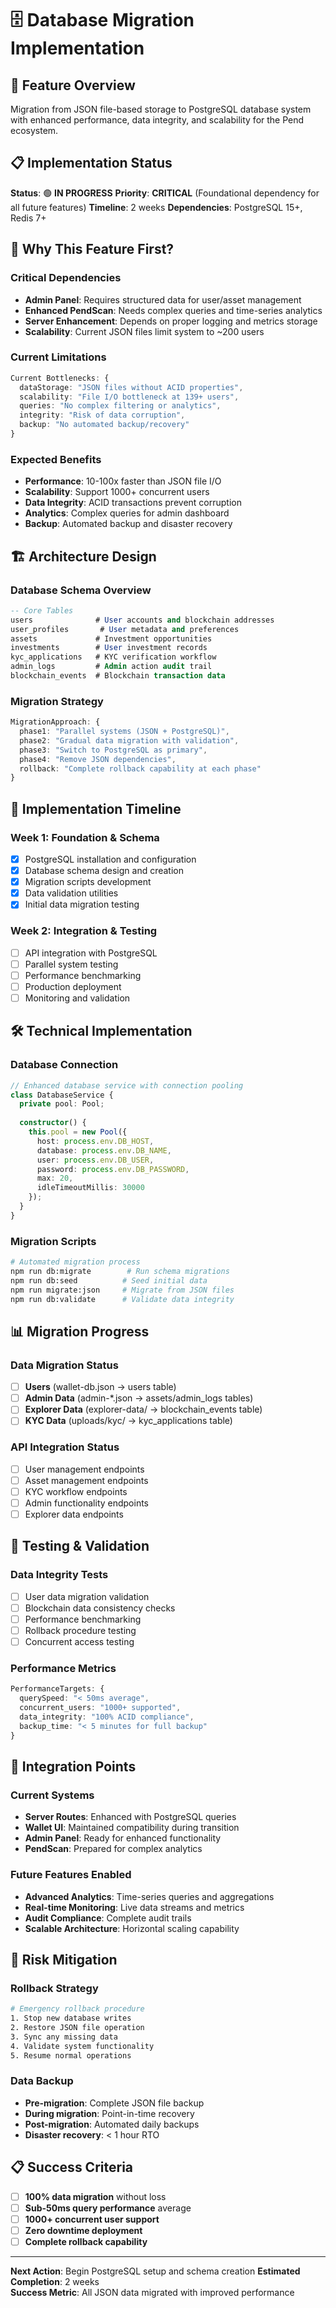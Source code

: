 # 🗄️ Database Migration Implementation

## 🎯 **Feature Overview**

Migration from JSON file-based storage to PostgreSQL database system with enhanced performance, data integrity, and scalability for the Pend ecosystem.

## 📋 **Implementation Status**

**Status**: 🟢 **IN PROGRESS**
**Priority**: **CRITICAL** (Foundational dependency for all future features)
**Timeline**: 2 weeks
**Dependencies**: PostgreSQL 15+, Redis 7+

## 🎯 **Why This Feature First?**

### **Critical Dependencies**
- **Admin Panel**: Requires structured data for user/asset management
- **Enhanced PendScan**: Needs complex queries and time-series analytics
- **Server Enhancement**: Depends on proper logging and metrics storage
- **Scalability**: Current JSON files limit system to ~200 users

### **Current Limitations**
```typescript
Current Bottlenecks: {
  dataStorage: "JSON files without ACID properties",
  scalability: "File I/O bottleneck at 139+ users", 
  queries: "No complex filtering or analytics",
  integrity: "Risk of data corruption",
  backup: "No automated backup/recovery"
}
```

### **Expected Benefits**
- **Performance**: 10-100x faster than JSON file I/O
- **Scalability**: Support 1000+ concurrent users
- **Data Integrity**: ACID transactions prevent corruption
- **Analytics**: Complex queries for admin dashboard
- **Backup**: Automated backup and disaster recovery

## 🏗️ **Architecture Design**

### **Database Schema Overview**
```sql
-- Core Tables
users              # User accounts and blockchain addresses
user_profiles       # User metadata and preferences  
assets             # Investment opportunities
investments        # User investment records
kyc_applications   # KYC verification workflow
admin_logs         # Admin action audit trail
blockchain_events  # Blockchain transaction data
```

### **Migration Strategy**
```typescript
MigrationApproach: {
  phase1: "Parallel systems (JSON + PostgreSQL)",
  phase2: "Gradual data migration with validation", 
  phase3: "Switch to PostgreSQL as primary",
  phase4: "Remove JSON dependencies",
  rollback: "Complete rollback capability at each phase"
}
```

## 📅 **Implementation Timeline**

### **Week 1: Foundation & Schema**
- [x] PostgreSQL installation and configuration
- [x] Database schema design and creation
- [x] Migration scripts development
- [x] Data validation utilities
- [x] Initial data migration testing

### **Week 2: Integration & Testing**
- [ ] API integration with PostgreSQL
- [ ] Parallel system testing
- [ ] Performance benchmarking
- [ ] Production deployment
- [ ] Monitoring and validation

## 🛠️ **Technical Implementation**

### **Database Connection**
```typescript
// Enhanced database service with connection pooling
class DatabaseService {
  private pool: Pool;
  
  constructor() {
    this.pool = new Pool({
      host: process.env.DB_HOST,
      database: process.env.DB_NAME,
      user: process.env.DB_USER,
      password: process.env.DB_PASSWORD,
      max: 20,
      idleTimeoutMillis: 30000
    });
  }
}
```

### **Migration Scripts**
```bash
# Automated migration process
npm run db:migrate        # Run schema migrations
npm run db:seed          # Seed initial data
npm run migrate:json     # Migrate from JSON files
npm run db:validate      # Validate data integrity
```

## 📊 **Migration Progress**

### **Data Migration Status**
- [ ] **Users** (wallet-db.json → users table)
- [ ] **Admin Data** (admin-*.json → assets/admin_logs tables)  
- [ ] **Explorer Data** (explorer-data/ → blockchain_events table)
- [ ] **KYC Data** (uploads/kyc/ → kyc_applications table)

### **API Integration Status**
- [ ] User management endpoints
- [ ] Asset management endpoints
- [ ] KYC workflow endpoints
- [ ] Admin functionality endpoints
- [ ] Explorer data endpoints

## 🧪 **Testing & Validation**

### **Data Integrity Tests**
- [ ] User data migration validation
- [ ] Blockchain data consistency checks
- [ ] Performance benchmarking
- [ ] Rollback procedure testing
- [ ] Concurrent access testing

### **Performance Metrics**
```typescript
PerformanceTargets: {
  querySpeed: "< 50ms average",
  concurrent_users: "1000+ supported",
  data_integrity: "100% ACID compliance",
  backup_time: "< 5 minutes for full backup"
}
```

## 🔗 **Integration Points**

### **Current Systems**
- **Server Routes**: Enhanced with PostgreSQL queries
- **Wallet UI**: Maintained compatibility during transition
- **Admin Panel**: Ready for enhanced functionality
- **PendScan**: Prepared for complex analytics

### **Future Features Enabled**
- **Advanced Analytics**: Time-series queries and aggregations
- **Real-time Monitoring**: Live data streams and metrics
- **Audit Compliance**: Complete audit trails
- **Scalable Architecture**: Horizontal scaling capability

## 🚨 **Risk Mitigation**

### **Rollback Strategy**
```bash
# Emergency rollback procedure
1. Stop new database writes
2. Restore JSON file operation  
3. Sync any missing data
4. Validate system functionality
5. Resume normal operations
```

### **Data Backup**
- **Pre-migration**: Complete JSON file backup
- **During migration**: Point-in-time recovery
- **Post-migration**: Automated daily backups
- **Disaster recovery**: < 1 hour RTO

## 📋 **Success Criteria**

- [ ] **100% data migration** without loss
- [ ] **Sub-50ms query performance** average
- [ ] **1000+ concurrent user support**
- [ ] **Zero downtime deployment**
- [ ] **Complete rollback capability**

---

**Next Action**: Begin PostgreSQL setup and schema creation
**Estimated Completion**: 2 weeks  
**Success Metric**: All JSON data migrated with improved performance 